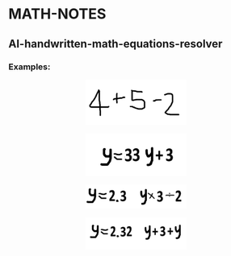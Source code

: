 # MATH-NOTES

## AI-handwritten-math-equations-resolver

### Examples:

<p align="center">
  <img src="images_for_test/testIMG0_1.png" alt="drawing" width="200"/>
</p>

<p align="center">
  <img src="images_for_test/testIMG1_1.png" alt="drawing" width="200"/>
</p>

<p align="center">
  <img src="images_for_test/testIMG2_1.png" alt="drawing" width="200"/>
</p>

<p align="center">
  <img src="images_for_test/testIMG1_6.png" alt="drawing" width="200"/>
</p>